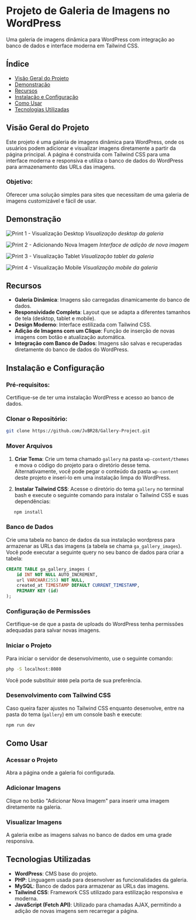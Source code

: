 # Projeto de Galeria de Imagens no WordPress

Uma galeria de imagens dinâmica para WordPress com integração ao banco de dados e interface moderna em Tailwind CSS.

## Índice
- [Visão Geral do Projeto](#visão-geral-do-projeto)
- [Demonstração](#demonstração)
- [Recursos](#recursos)
- [Instalação e Configuração](#instalação-e-configuração)
- [Como Usar](#como-usar)
- [Tecnologias Utilizadas](#tecnologias-utilizadas)

## Visão Geral do Projeto

Este projeto é uma galeria de imagens dinâmica para WordPress, onde os usuários podem adicionar e visualizar imagens diretamente a partir da página principal. A página é construída com Tailwind CSS para uma interface moderna e responsiva e utiliza o banco de dados do WordPress para armazenamento das URLs das imagens.

### Objetivo: 
Oferecer uma solução simples para sites que necessitam de uma galeria de imagens customizável e fácil de usar.

## Demonstração

![Print 1 - Visualização Desktop](/.github/Preview1.png)
*Visualização desktop da galeria*

![Print 2 - Adicionando Nova Imagem](/.github/Preview2.png)
*Interface de adição de nova imagem*

![Print 3 - Visualização Tablet](/.github/Preview3.png)
*Visualização tablet da galeria*

![Print 4 - Visualização Mobile](/.github/Preview4.png)
*Visualização mobile da galeria*


## Recursos

- **Galeria Dinâmica**: Imagens são carregadas dinamicamente do banco de dados.
- **Responsividade Completa**: Layout que se adapta a diferentes tamanhos de tela (desktop, tablet e mobile).
- **Design Moderno**: Interface estilizada com Tailwind CSS.
- **Adição de Imagens com um Clique**: Função de inserção de novas imagens com botão e atualização automática.
- **Integração com Banco de Dados**: Imagens são salvas e recuperadas diretamente do banco de dados do WordPress.

## Instalação e Configuração

### Pré-requisitos:
Certifique-se de ter uma instalação WordPress e acesso ao banco de dados.

### Clonar o Repositório:
```bash
git clone https://github.com/JvBR28/Gallery-Project.git 
```

### Mover Arquivos

1. **Criar Tema**: Crie um tema chamado `gallery` na pasta `wp-content/themes` e mova o código do projeto para o diretório desse tema. Alternativamente, você pode pegar o conteúdo da pasta `wp-content` deste projeto e inseri-lo em uma instalação limpa do WordPress.

2. **Instalar Tailwind CSS**: Acesse o diretório do tema `gallery` no terminal bash e execute o seguinte comando para instalar o Tailwind CSS e suas dependências:

```bash
   npm install
```

### Banco de Dados
Crie uma tabela no banco de dados da sua instalação wordpress para armazenar as URLs das imagens (a tabela se chama `ga_gallery_images`). Você pode executar a seguinte query no seu banco de dados para criar a tabela:

```sql
CREATE TABLE ga_gallery_images (
    id INT NOT NULL AUTO_INCREMENT,
    url VARCHAR(255) NOT NULL,
    created_at TIMESTAMP DEFAULT CURRENT_TIMESTAMP,
    PRIMARY KEY (id)
);
```

### Configuração de Permissões
Certifique-se de que a pasta de uploads do WordPress tenha permissões adequadas para salvar novas imagens.

### Iniciar o Projeto
Para iniciar o servidor de desenvolvimento, use o seguinte comando:

```bash
php -S localhost:8080
```
Você pode substituir `8080` pela porta de sua preferência.

### Desenvolvimento com Tailwind CSS
Caso queira fazer ajustes no Tailwind CSS enquanto desenvolve, entre na pasta do tema (`gallery`) em um console bash e execute:

```bash
npm run dev
```

## Como Usar

### Acessar o Projeto
Abra a página onde a galeria foi configurada.

### Adicionar Imagens
Clique no botão "Adicionar Nova Imagem" para inserir uma imagem diretamente na galeria.

### Visualizar Imagens
A galeria exibe as imagens salvas no banco de dados em uma grade responsiva.

## Tecnologias Utilizadas

- **WordPress**: CMS base do projeto.
- **PHP**: Linguagem usada para desenvolver as funcionalidades da galeria.
- **MySQL**: Banco de dados para armazenar as URLs das imagens.
- **Tailwind CSS**: Framework CSS utilizado para estilização responsiva e moderna.
- **JavaScript (Fetch API)**: Utilizado para chamadas AJAX, permitindo a adição de novas imagens sem recarregar a página.